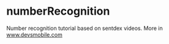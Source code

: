 # numberRecognition
Number recognition tutorial based on sentdex videos. More in www.devsmobile.com
